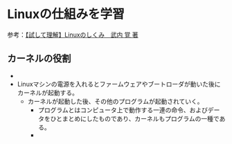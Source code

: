 # Linuxの仕組みを学習

参考：[【試して理解】Linuxのしくみ　武内 覚 著](https://www.amazon.co.jp/%EF%BC%BB%E8%A9%A6%E3%81%97%E3%81%A6%E7%90%86%E8%A7%A3%EF%BC%BDLinux%E3%81%AE%E3%81%97%E3%81%8F%E3%81%BF-%E2%80%95%E5%AE%9F%E9%A8%93%E3%81%A8%E5%9B%B3%E8%A7%A3%E3%81%A7%E5%AD%A6%E3%81%B6OS%E3%80%81%E4%BB%AE%E6%83%B3%E3%83%9E%E3%82%B7%E3%83%B3%E3%80%81%E3%82%B3%E3%83%B3%E3%83%86%E3%83%8A%E3%81%AE%E5%9F%BA%E7%A4%8E%E7%9F%A5%E8%AD%98%E3%80%90%E5%A2%97%E8%A3%9C%E6%94%B9%E8%A8%82%E7%89%88%E3%80%91-%E6%AD%A6%E5%86%85-%E8%A6%9A/dp/429713148X/ref=asc_df_429713148X/?tag=jpgo-22&linkCode=df0&hvadid=588889454778&hvpos=&hvnetw=g&hvrand=16977626951123336&hvpone=&hvptwo=&hvqmt=&hvdev=c&hvdvcmdl=&hvlocint=&hvlocphy=1009298&hvtargid=pla-1776418963434&psc=1&mcid=70ca5394a2c538a1b5826d5845109e09&th=1&psc=1)

## カーネルの役割
* 
* Linuxマシンの電源を入れるとファームウェアやブートローダが動いた後にカーネルが起動する。
  * カーネルが起動した後、その他のプログラムが起動されていく。
    * プログラムとはコンピュータ上で動作する一連の命令、およびデータをひとまとめにしたものであり、カーネルもプログラムの一種である。
    * 